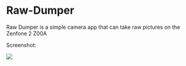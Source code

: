 # Raw-Dumper
Raw Dumper is a simple camera app that can take raw pictures on the Zenfone 2 Z00A

Screenshot:

<img src="https://s24.postimg.org/5i3g0dkqt/Screenshot.jpg"/>